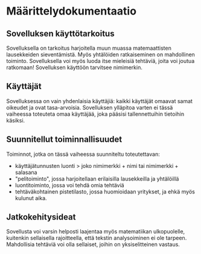 # Määrittelydokumentaatio

## Sovelluksen käyttötarkoitus
Sovelluksella on tarkoitus harjoitella muun muassa matemaattisten lausekkeiden sieventämistä. Myös yhtälöiden ratkaiseminen on mahdollinen toiminto. Sovelluksella voi myös luoda itse mieleisiä tehtäviä, joita voi joutua ratkomaan!
Sovelluksen käyttöön tarvitsee nimimerkin.

## Käyttäjät
Sovelluksessa on vain yhdenlaisia käyttäjiä: kaikki käyttäjät omaavat samat oikeudet ja ovat tasa-arvoisia. Sovelluksen ylläpitoa varten ei tässä vaiheessa toteuteta omaa käyttäjää, joka pääsisi tallennettuihin tietoihin käsiksi.

## Suunnitellut toiminnallisuudet
Toiminnot, jotka on tässä vaiheessa suunniteltu toteutettavan:
- käyttäjätunnusten luonti > joko nimimerkki + nimi tai nimimerkki + salasana
- "pelitoiminto", jossa harjoitellaan erilaisilla lausekkeilla ja yhtälöillä
- luontitoiminto, jossa voi tehdä omia tehtäviä
- tehtäväkohtainen pistetilasto, jossa huomioidaan yritykset, ja ehkä myös kulunut aika.

## Jatkokehitysideat
Sovellusta voi varsin helposti laajentaa myös matematiikan ulkopuolelle, kuitenkin sellaisella rajoitteella, että tekstin analysoiminen ei ole tarpeen. Mahdollisia tehtäviä voi olla sellaiset, joihin on yksiselitteinen vastaus.
